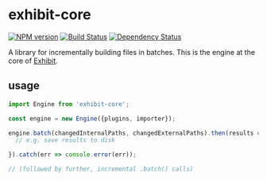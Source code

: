 # exhibit-core

[![NPM version][npm-image]][npm-url] [![Build Status][travis-image]][travis-url] [![Dependency Status][depstat-image]][depstat-url]

A library for incrementally building files in batches. This is the engine at the core of [Exhibit](https://github.com/exhibitjs/exhibit).


## usage

```js
import Engine from 'exhibit-core';

const engine = new Engine({plugins, importer});

engine.batch(changedInternalPaths, changedExternalPaths).then(results => {
  // e.g. save results to disk

}).catch(err => console.error(err));

// (followed by further, incremental .batch() calls)
```


<!-- badge URLs -->
[npm-url]: https://npmjs.org/package/exhibit-js
[npm-image]: https://img.shields.io/npm/v/exhibit-js.svg?style=flat-square

[travis-url]: http://travis-ci.org/exhibitjs/core
[travis-image]: https://img.shields.io/travis/exhibitjs/core.svg?style=flat-square

[depstat-url]: https://david-dm.org/exhibitjs/core
[depstat-image]: https://img.shields.io/david/exhibitjs/core.svg?style=flat-square
